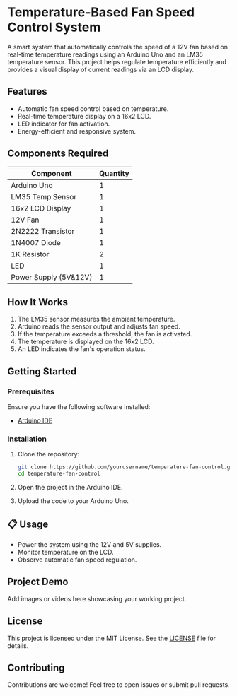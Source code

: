 # Temperature-Based Fan Speed Control System

A smart system that automatically controls the speed of a 12V fan based on real-time temperature readings using an Arduino Uno and an LM35 temperature sensor. This project helps regulate temperature efficiently and provides a visual display of current readings via an LCD display.

## Features

- Automatic fan speed control based on temperature.
- Real-time temperature display on a 16x2 LCD.
- LED indicator for fan activation.
- Energy-efficient and responsive system.

## Components Required

| Component             | Quantity |
|-----------------------|----------|
| Arduino Uno           | 1        |
| LM35 Temp Sensor      | 1        |
| 16x2 LCD Display      | 1        |
| 12V Fan               | 1        |
| 2N2222 Transistor     | 1        |
| 1N4007 Diode          | 1        |
| 1K Resistor           | 2        |
| LED                   | 1        |
| Power Supply (5V&12V) | 1        |

## How It Works

1. The LM35 sensor measures the ambient temperature.
2. Arduino reads the sensor output and adjusts fan speed.
3. If the temperature exceeds a threshold, the fan is activated.
4. The temperature is displayed on the 16x2 LCD.
5. An LED indicates the fan's operation status.

## Getting Started

### Prerequisites

Ensure you have the following software installed:
- [Arduino IDE](https://www.arduino.cc/en/software)

### Installation

1. Clone the repository:
   ```bash
   git clone https://github.com/yourusername/temperature-fan-control.git
   cd temperature-fan-control
   ```

2. Open the project in the Arduino IDE.

3. Upload the code to your Arduino Uno.

## 📋 Usage

- Power the system using the 12V and 5V supplies.
- Monitor temperature on the LCD.
- Observe automatic fan speed regulation.

## Project Demo

Add images or videos here showcasing your working project.

## License

This project is licensed under the MIT License. See the [LICENSE](LICENSE) file for details.

## Contributing

Contributions are welcome! Feel free to open issues or submit pull requests.


